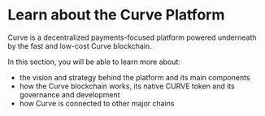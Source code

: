 # Learn about the Curve Platform

Curve is a decentralized payments-focused platform powered underneath by the fast and low-cost Curve blockchain.&#x20;

In this section, you will be able to learn more about:

* the vision and strategy behind the platform and its main components
* how the Curve blockchain works, its native CURVE token and its governance and development
* how Curve is connected to other major chains

